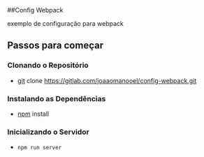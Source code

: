 ##Config Webpack

exemplo de configuração para webpack

## Passos para começar

### Clonando o Repositório

* [git](https://git-scm.com/downloads) clone https://gitlab.com/joaaomanooel/config-webpack.git

### Instalando as Dependências

* [npm](https://www.npmjs.com/get-npm) install

### Inicializando o Servidor

* `npm run server`

